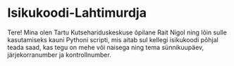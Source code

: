 # Isikukoodi-Lahtimurdja
Tere! Mina olen Tartu Kutsehariduskeskuse õpilane Rait Nigol ning lõin sulle kasutamiseks kauni Pythoni scripti, mis aitab sul kellegi isikukoodi põhjal teada saad, kas tegu on mehe või naisega ning tema sünnikuupäev, järjekorranumber ja kontrollnumber.

